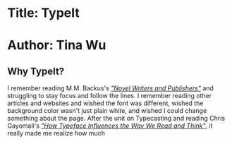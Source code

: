 # Title: TypeIt
# Author: Tina Wu

## Why TypeIt?

I remember reading M.M. Backus's [*"Novel Writers and Publishers"*](http://www.merrycoz.org/books/PARLOR.xhtml) and struggling to stay focus and follow the lines. I remember reading other articles and websites and wished the font was different, wished the background color wasn't just plain white, and wished I could change something about the page. After the unit on Typecasting and reading Chris Gayomali's [*"How Typeface Influences the Way We Read and Think"*](http://theweek.com/articles/463196/how-typeface-influences-way-read-think), it really made me realize how much 
